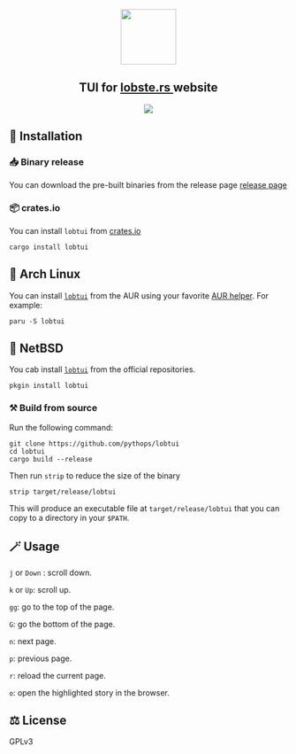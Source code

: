 <div align="center">
  <img height="100" src="assets/logo.png"/>
  <h2> TUI for <a href="https://lobste.rs"> lobste.rs </a> website </h2>
  <img src="https://github.com/user-attachments/assets/13584eba-7373-4516-9f42-1b16651cd9e6"/>
</div>

## 🚀 Installation

### 📥 Binary release

You can download the pre-built binaries from the release page [release page](https://github.com/pythops/lobtui/releases)

### 📦 crates.io

You can install `lobtui` from [crates.io](https://crates.io/crates/lobtui)

```shell
cargo install lobtui
```

## 🐧 Arch Linux

You can install [`lobtui`](https://aur.archlinux.org/packages/lobtui) from the AUR using your favorite [AUR helper](https://wiki.archlinux.org/title/AUR_helpers). For example:

```shell
paru -S lobtui
```

## 🚩 NetBSD

You cab install [`lobtui`](https://https://pkgsrc.se/editors/lobtui) from the official repositories.

```shell
pkgin install lobtui
```

### ⚒️ Build from source

Run the following command:

```shell
git clone https://github.com/pythops/lobtui
cd lobtui
cargo build --release
```

Then run `strip` to reduce the size of the binary

```shell
strip target/release/lobtui
```

This will produce an executable file at `target/release/lobtui` that you can copy to a directory in your `$PATH`.

## 🪄 Usage

`j` or `Down` : scroll down.

`k` or `Up`: scroll up.

`gg`: go to the top of the page.

`G`: go the bottom of the page.

`n`: next page.

`p`: previous page.

`r`: reload the current page.

`o`: open the highlighted story in the browser.

## ⚖️ License

GPLv3
